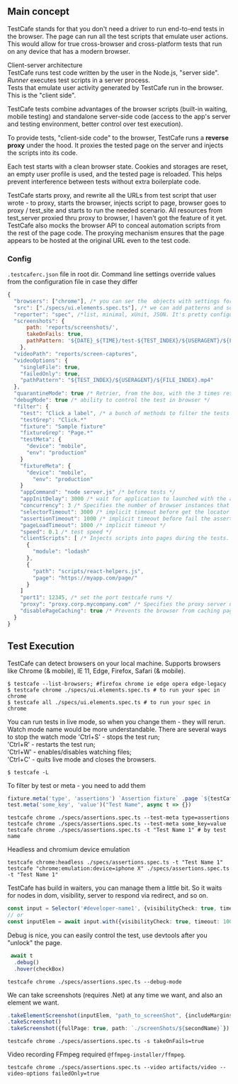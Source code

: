 ## Main concept
TestCafe stands for that you don't need a driver to run end-to-end tests in the browser. The page can run all the test
scripts that emulate user actions. This would allow for true cross-browser and cross-platform tests that run on any
device that has a modern browser.

Client-server architecture \
TestCafe runs test code written by the user in the Node.js, "server side". *Runner* executes test scripts in a server process. \
Tests that emulate user activity generated by TestCafe run in the browser. This is the "client side".

TestCafe tests combine advantages of the browser scripts (built-in waiting, mobile testing) and standalone server-side
code (access to the app's server and testing environment, better control over test execution).

To provide tests, "client-side code" to the browser, TestCafe runs a **reverse proxy** under the hood. It proxies the
tested page on the server and injects the scripts into its code.

Each test starts with a clean browser state. Cookies and storages are reset, an empty user profile is used, and the
tested page is reloaded. This helps prevent interference between tests without extra boilerplate code.

TestCafe starts proxy, and rewrite all the URLs from test script that user wrote - to proxy, starts the browser, injects
script to page, browser goes to proxy / test_site and starts to run the needed scenario. All resources from test_server
proxied thru proxy to browser, I haven't got the feature of it yet. TestCafe also mocks the browser API
to conceal automation scripts from the rest of the page code. The proxying mechanism ensures that the page appears
to be hosted at the original URL even to the test code.

### Config
`.testcaferc.json` file in root dir.
Command line settings override values from the configuration file in case they differ
```js
{
  "browsers": ["chrome"], /* you can ser the  objects with settings for browsers */
  "src": ["./specs/ui.elements.spec.ts"], /* we can add patterns and so on */
  "reporter": "spec", /*list, minimal, xUnit, JSON. It's pretty configurable */
  "screenshots": {
      path: 'reports/screenshots/',
      takeOnFails: true,
      pathPattern: '${DATE}_${TIME}/test-${TEST_INDEX}/${USERAGENT}/${FILE_INDEX}.png'
    },
  "videoPath": "reports/screen-captures",
  "videoOptions": {
    "singleFile": true,
    "failedOnly": true,
    "pathPattern": "${TEST_INDEX}/${USERAGENT}/${FILE_INDEX}.mp4"
  },
  "quarantineMode": true /* Retrier, from the box, with the 3 times retry and marks tests as non-deterministic (flaky) and unstable */
  "debugMode": true /* ability to control the test in browser */
  "filter": { 
    "test": "Click a label", /* a bunch of methods to filter the tests */
    "testGrep": "Click.*"
    "fixture": "Sample fixture"
    "fixtureGrep": "Page.*"
    "testMeta": {
      "device": "mobile",
      "env": "production"
    }
    "fixtureMeta": {
      "device": "mobile",
        "env": "production"
    }
    "appCommand": "node server.js" /* before tests */
    "appInitDelay": 3000 /* wait for application to launched with the appCommand option to initiali */
    "concurrency": 3 /* Specifies the number of browser instances that should run tests concurrently. */
    "selectorTimeout": 3000 /* implicit timeout before get the locator */
    "assertionTimeout": 1000 /* implicit timeout before fail the assertion */
    "pageLoadTimeout": 1000 /* implicit timeout */
    "speed": 0.1 /* test speed */
    "clientScripts": [ /* Injects scripts into pages during the tests. Use this for client-side mock functions or helper scripts. */
      {
        "module": "lodash"
      },
      {
        "path": "scripts/react-helpers.js",
        "page": "https://myapp.com/page/"
      }
    ]
    "port1": 12345, /* set the port testcafe runs */
    "proxy": "proxy.corp.mycompany.com" /* Specifies the proxy server used in your local network to access the Internet. */
    "disablePageCaching": true /* Prevents the browser from caching page content. */
  }
}
```
## Test Execution
TestCafe can detect browsers on your local machine.
Supports browsers like Chrome (& mobile), IE 11, Edge, Firefox, Safari (& mobile).
```shell
$ testcafe --list-browsers; #firefox chrome ie edge opera edge-legacy
$ testcafe chrome ./specs/ui.elements.spec.ts # to run your spec in chrome
$ testcafe all ./specs/ui.elements.spec.ts # to run your spec in chrome
```

You can run tests in live mode, so when you change them - they will rerun. Watch mode name would be more understandable.
There are several ways to stop the watch mode
'Ctrl+S' - stops the test run; \
'Ctrl+R' - restarts the test run; \
'Ctrl+W' - enables/disables watching files; \
'Ctrl+C' - quits live mode and closes the browsers.
```shell
$ testcafe -L
```

To filter by test or meta - you need to add them
```ts
fixture.meta('type', 'assertions') `Assertion fixture` .page `${testCafeExampleURL}`
test.meta('some_key', 'value')("Test Name", async t => {})
```
```shell
testcafe chrome ./specs/assertions.spec.ts --test-meta type=assertions
testcafe chrome ./specs/assertions.spec.ts --test-meta some_key=value
testcafe chrome ./specs/assertions.spec.ts -t "Test Name 1" # by test name
```

Headless and chromium device emulation
```shell
testcafe chrome:headless ./specs/assertions.spec.ts -t "Test Name 1"
testcafe "chrome:emulation:device=iphone X" ./specs/assertions.spec.ts -t "Test Name 1"
```

TestCafe has build in waiters, you can manage them a little bit. So it waits for nodes in dom, visibility, server to 
respond via redirect, and so on.
```ts
const input = Selector('#developer-name1', {visibilityCheck: true, timeout: 10000});
// or
const inputElem = await input.with({visibilityCheck: true, timeout: 1000})
```

Debug is nice, you can easily control the test, use devtools after you "unlock" the page.
```ts
 await t
  .debug()
  .hover(checkBox)
```
```shell
testcafe chrome ./specs/assertions.spec.ts --debug-mode
```

We can take screenshots (requires .Net) at any time we want, and also an element we want.
```ts
.takeElementScreenshot(inputElem, "path_to_screenShot", {includeMargins: true}) // will save the screenshots in date folder
.takeScreenshot() 
.takeScreenshot({fullPage: true, path: `./screenShots/${secondName}`}) // will save in setted folder with secondName file name 
```
```shell
testcafe chrome ./specs/assertions.spec.ts -s takeOnFails=true
```

Video recording FFmpeg required `@ffmpeg-installer/ffmpeg`.
```shell
testcafe chrome ./specs/assertions.spec.ts --video artifacts/video --video-options failedOnly=true
```

